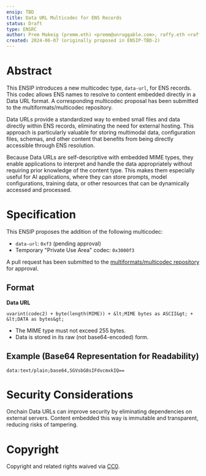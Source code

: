 ```yaml
---
ensip: TBD  
title: Data URL Multicodec for ENS Records  
status: Draft  
type: ENSRC  
author: Prem Makeig (premm.eth) <premm@unruggable.com>, raffy.eth <raffy@unruggable.com>  
created: 2024-06-07 (originally proposed in ENSIP-TBD-2)  
---
```


# Abstract

This ENSIP introduces a new multicodec type, `data-url`, for ENS records. This codec allows ENS names to resolve to content embedded directly in a Data URL format. A corresponding multicodec proposal has been submitted to the multiformats/multicodec repository.

Data URLs provide a standardized way to embed small files and data directly within ENS records, eliminating the need for external hosting. This approach is particularly valuable for storing multimodal data, configuration files, schemas, and other content that benefits from being directly accessible through ENS resolution.

Because Data URLs are self-descriptive with embedded MIME types, they enable applications to interpret and handle the data appropriately without requiring prior knowledge of the content type. This makes them especially useful for AI applications, where they can store prompts, model configurations, training data, or other resources that can be dynamically accessed and processed. 

# Specification

This ENSIP proposes the addition of the following multicodec:

- `data-url`: `0xf3` (pending approval)  
- Temporary "Private Use Area" codec: `0x3000f3`

A pull request has been submitted to the [multiformats/multicodec repository](https://github.com/multiformats/multicodec/pull/353) for approval.

## Format

**Data URL**

```
uvarint(codec2) + byte(length(MIME)) + &lt;MIME bytes as ASCII&gt; + &lt;DATA as bytes&gt;
```

- The MIME type must not exceed 255 bytes.  
- Data is stored in its raw (not base64-encoded) form.

## Example (Base64 Representation for Readability)

```
data:text/plain;base64,SGVsbG8sIFdvcmxkIQ==
```

# Security Considerations

Onchain Data URLs can improve security by eliminating dependencies on external servers. Content embedded this way is immutable and transparent, reducing risks of tampering.

# Copyright

Copyright and related rights waived via [CC0](../LICENSE.md).
